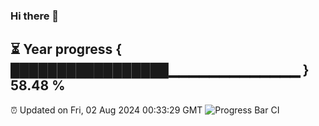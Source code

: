 ### Hi there 👋
⏳ Year progress { █████████████████▁▁▁▁▁▁▁▁▁▁▁▁▁ } 58.48 %
---
⏰ Updated on Fri, 02 Aug 2024 00:33:29 GMT
![Progress Bar CI](https://github.com/Moyi321/Moyi321/workflows/Progress%20Bar%20CI/badge.svg)
